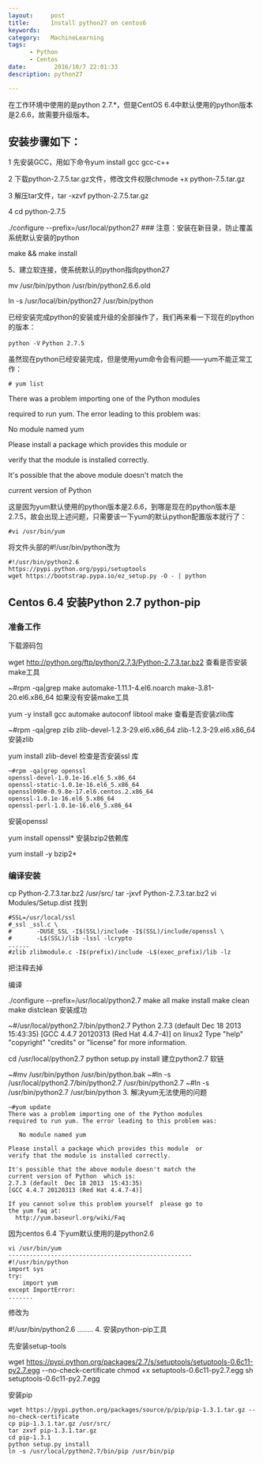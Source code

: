 ```yaml
---
layout:     post
title:      Install python27 on centos6
keywords:
category:   MachineLearning
tags:
      - Python
      - Centos
date:        2016/10/7 22:01:33
description: python27

---
```



在工作环境中使用的是python 2.7.*，但是CentOS 6.4中默认使用的python版本是2.6.6，故需要升级版本。
<!--more-->
## 安装步骤如下：

1 先安装GCC，用如下命令yum install gcc gcc-c++

2 下载python-2.7.5.tar.gz文件，修改文件权限chmode +x python-7.5.tar.gz

3 解压tar文件，tar -xzvf python-2.7.5.tar.gz

4 cd python-2.7.5

./configure --prefix=/usr/local/python27 ### 注意：安装在新目录，防止覆盖系统默认安装的python

make && make install

5、建立软连接，使系统默认的python指向python27

mv /usr/bin/python /usr/bin/python2.6.6.old

ln -s /usr/local/bin/python27 /usr/bin/python

 已经安装完成python的安装或升级的全部操作了，我们再来看一下现在的python的版本：

```python -V```
```Python 2.7.5```

虽然现在python已经安装完成，但是使用yum命令会有问题——yum不能正常工作：

```# yum list```

There was a problem importing one of the Python modules

required to run yum. The error leading to this problem was:

No module named yum

Please install a package which provides this module  or

verify that the module is installed correctly.

It's possible that the above module doesn't match the

current version of Python

这是因为yum默认使用的python版本是2.6.6，到哪是现在的python版本是2.7.5，故会出现上述问题，只需要该一下yum的默认python配置版本就行了：

```#vi /usr/bin/yum```

将文件头部的#!/usr/bin/python改为

```
#!/usr/bin/python2.6
https://pypi.python.org/pypi/setuptools
wget https://bootstrap.pypa.io/ez_setup.py -O - | python
```


## Centos 6.4 安装Python 2.7 python-pip

### 准备工作

下载源码包

wget http://python.org/ftp/python/2.7.3/Python-2.7.3.tar.bz2
查看是否安装make工具

~#rpm -qa|grep make
automake-1.11.1-4.el6.noarch
make-3.81-20.el6.x86_64
如果没有安装make工具

yum -y install gcc automake autoconf libtool make
查看是否安装zlib库

~#rpm -qa|grep zlib
zlib-devel-1.2.3-29.el6.x86_64
zlib-1.2.3-29.el6.x86_64
安装zlib

yum install zlib-devel
检查是否安装ssl 库

```
~#rpm -qa|grep openssl
openssl-devel-1.0.1e-16.el6_5.x86_64
openssl-static-1.0.1e-16.el6_5.x86_64
openssl098e-0.9.8e-17.el6.centos.2.x86_64
openssl-1.0.1e-16.el6_5.x86_64
openssl-perl-1.0.1e-16.el6_5.x86_64
```
安装openssl

yum install openssl*
安装bzip2依赖库

yum install -y bzip2*

### 编译安装

cp Python-2.7.3.tar.bz2 /usr/src/
tar -jxvf Python-2.7.3.tar.bz2
vi Modules/Setup.dist
 找到   

```
#SSL=/usr/local/ssl
#_ssl _ssl.c \
#       -DUSE_SSL -I$(SSL)/include -I$(SSL)/include/openssl \
#       -L$(SSL)/lib -lssl -lcrypto
......
#zlib zlibmodule.c -I$(prefix)/include -L$(exec_prefix)/lib -lz 
```
 把注释去掉

 编译

./configure --prefix=/usr/local/python2.7
make all 
make install
make clean
make distclean
 安装成功

~#/usr/local/python2.7/bin/python2.7
Python 2.7.3 (default  Dec 18 2013  15:43:35) 
[GCC 4.4.7 20120313 (Red Hat 4.4.7-4)] on linux2
Type "help"  "copyright"  "credits" or "license" for more information.
>>> 
cd /usr/local/python2.7
python setup.py install
建立python2.7 软链

~#mv /usr/bin/python /usr/bin/python.bak
~#ln -s /usr/local/python2.7/bin/python2.7 /usr/bin/python2.7
~#ln -s /usr/bin/python2.7 /usr/bin/python
3. 解决yum无法使用的问题

```
~#yum update
There was a problem importing one of the Python modules
required to run yum. The error leading to this problem was:

   No module named yum

Please install a package which provides this module  or
verify that the module is installed correctly.

It's possible that the above module doesn't match the
current version of Python  which is:
2.7.3 (default  Dec 18 2013  15:43:35) 
[GCC 4.4.7 20120313 (Red Hat 4.4.7-4)]

If you cannot solve this problem yourself  please go to 
the yum faq at:
  http://yum.baseurl.org/wiki/Faq
```
因为centos 6.4 下yum默认使用的是python2.6

```
vi /usr/bin/yum
----------------------------------------------------
#!/usr/bin/python
import sys
try:
    import yum
except ImportError:
.......
```
修改为

#!/usr/bin/python2.6
........
4. 安装python-pip工具

先安装setup-tools

wget https://pypi.python.org/packages/2.7/s/setuptools/setuptools-0.6c11-py2.7.egg  --no-check-certificate
chmod +x setuptools-0.6c11-py2.7.egg
sh setuptools-0.6c11-py2.7.egg


安装pip

```
wget https://pypi.python.org/packages/source/p/pip/pip-1.3.1.tar.gz --no-check-certificate
cp pip-1.3.1.tar.gz /usr/src/
tar zxvf pip-1.3.1.tar.gz
cd pip-1.3.1
python setup.py install
ln -s /usr/local/python2.7/bin/pip /usr/bin/pip
```